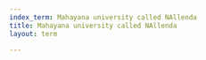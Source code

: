 ```yaml
---
index_term: Mahayana university called NAllenda
title: Mahayana university called NAllenda
layout: term

---
```

